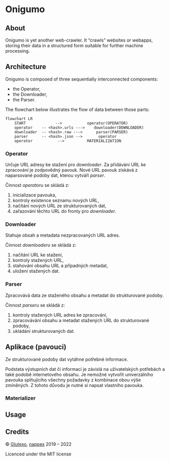 # Onigumo #

## About ##

Onigumo is yet another web-crawler. It “crawls” websites or webapps, storing their data in a structured form suitable for further machine processing.

## Architecture ##

Onigumo is composed of three sequentially interconnected components:

* the Operator,
* the Downloader,
* the Parser.

The flowchart below illustrates the flow of data between those parts:

```mermaid
flowchart LR
    START             -->           operator(OPERATOR)
    operator    -- <hash>.urls --->    downloader(DOWNLOADER)
    downloader  -- <hash>.raw --->      parser(PARSER)
    parser      -- <hash>.json -->       operator
    operator           -->          MATERIALIZATION
```

### Operator ###

Určuje URL adresy ke stažení pro _downloader_. Za přidávání URL ke zpracování je zodpovědný pavouk. Nové URL pavouk získává z naparsované podoby dat, kterou vytváří _parser_.

Činnost _operatoru_ se skládá z:

1. inicializace pavouka,
2. kontroly existence seznamu nových URL,
3. načítání nových URL ze strukturovaných dat,
4. zařazování těchto URL do fronty pro _downloader_.

### Downloader ###

Stahuje obsah a metadata nezpracovaných URL adres.

Činnost _downloaderu_ se skládá z:

1. načítání URL ke stažení,
2. kontroly stažených URL,
3. stahování obsahu URL a případných metadat,
4. uložení stažených dat.

### Parser ###

Zpracovává data ze staženého obsahu a metadat do strukturované podoby.

Činnost _parseru_ se skládá z:

1. kontroly stažených URL adres ke zpracování,
2. zpracovávání obsahu a metadat stažených URL do strukturované podoby,
3. ukládání strukturovaných dat.

## Aplikace (pavouci) ##

Ze strukturované podoby dat vytáhne potřebné informace.

Podstata výstupních dat či informací je závislá na uživatelských potřebách a také podobě internetového obsahu. Je nemožné vytvořit univerzálního pavouka splňujícího všechny požadavky z kombinace obou výše zmíněných. Z tohoto důvodu je nutné si napsat vlastního pavouka.

### Materializer ###

## Usage ##

## Credits ##

© [Glutexo](https://github.com/Glutexo), [nappex](https://github.com/nappex) 2019 – 2022

Licenced under the MIT license
